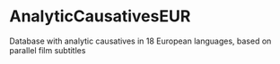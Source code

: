 # AnalyticCausativesEUR
Database with analytic causatives in 18 European languages, based on parallel film subtitles
